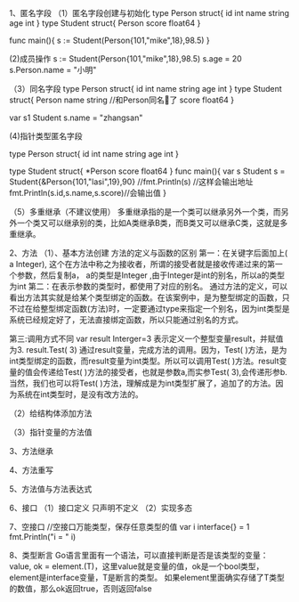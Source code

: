 1、匿名字段
（1）匿名字段创建与初始化
type Person struct{
    id int 
    name string
    age int
}
type Student struct{
    Person
    score float64
}

func main(){
    s := Student(Person{101,"mike",18},98.5)
}

(2)成员操作
s := Student(Person{101,"mike",18},98.5)
s.age = 20
s.Person.name = "小明"

（3）同名字段
type Person struct{
    id int 
    name string
    age int
}
type Student struct{
    Person 
    name string //和Person同名了
    score float64
}

var s1 Student
s.name = "zhangsan"

(4)指针类型匿名字段

type Person struct{
    id int 
    name string
    age int
}

type Student struct{
    *Person
    score float64
}
func main(){
    var s Student
    s = Student{&Person{101,"lasi",19},90}
    //fmt.Println(s) //这样会输出地址
    fmt.Println(s.id,s.name,s.score)//会输出值
}

（5）多重继承（不建议使用）
多重继承指的是一个类可以继承另外一个类，而另外一个类又可以继承别的类，比如A类继承B类，而B类又可以继承C类，这就是多重继承。

2、方法
（1）、基本方法创建
方法的定义与函数的区别
第一：在关键字后面加上( a Integer), 这个在方法中称之为接收者，所谓的接受者就是接收传递过来的第一个参数，然后复制a， a的类型是Integer ,由于Integer是int的别名，所以a的类型为int
第二：在表示参数的类型时，都使用了对应的别名。
通过方法的定义，可以看出方法其实就是给某个类型绑定的函数。在该案例中，是为整型绑定的函数，只不过在给整型绑定函数(方法)时，一定要通过type来指定一个别名，因为int类型是系统已经规定好了，无法直接绑定函数，所以只能通过别名的方式。


第三:调用方式不同
var result Interger=3
表示定义一个整型变量result，并赋值为3.
result.Test( 3)
通过result变量，完成方法的调用。因为，Test( )方法，是为int类型绑定的函数，而result变量为int类型。所以可以调用Test( )方法。result变量的值会传递给Test( )方法的接受者，也就是参数a,而实参Test( 3),会传递形参b.
当然，我们也可以将Test( )方法，理解成是为int类型扩展了，追加了的方法。因为系统在int类型时，是没有改方法的。

（2）给结构体添加方法

（3）指针变量的方法值

3、方法继承

4、方法重写

5、方法值与方法表达式

6、接口
（1）接口定义
只声明不定义
（2）实现多态

7、空接口
//空接口万能类型，保存任意类型的值
var i interface{} = 1
fmt.Println("i = " i)

8、类型断言
Go语言里面有一个语法，可以直接判断是否是该类型的变量： value, ok = element.(T)，这里value就是变量的值，ok是一个bool类型，element是interface变量，T是断言的类型。
如果element里面确实存储了T类型的数值，那么ok返回true，否则返回false